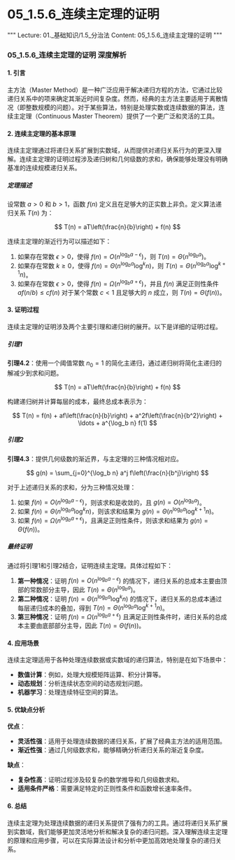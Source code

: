 # 05_1.5.6_连续主定理的证明

"""
Lecture: 01._基础知识/1.5_分治法
Content: 05_1.5.6_连续主定理的证明
"""

### 05_1.5.6_连续主定理的证明 深度解析

#### 1. 引言

主方法（Master Method）是一种广泛应用于解决递归方程的方法，它通过比较递归关系中的项来确定其渐近时间复杂度。然而，经典的主方法主要适用于离散情况（即整数规模的问题）。对于某些算法，特别是处理实数或连续数据的算法，连续主定理（Continuous Master Theorem）提供了一个更广泛和灵活的工具。

#### 2. 连续主定理的基本原理

连续主定理通过将递归关系扩展到实数域，从而提供对递归关系行为的更深入理解。连续主定理的证明过程涉及递归树和几何级数的求和，确保能够处理没有明确基准的连续规模递归关系。

##### 定理描述

设常数 $a > 0$ 和 $b > 1$，函数 $f(n)$ 定义且在足够大的正实数上非负。定义算法递归关系 $T(n)$ 为：

$$
T(n) = aT\left(\frac{n}{b}\right) + f(n)
$$

连续主定理的渐近行为可以描述如下：

1. 如果存在常数 $\epsilon > 0$，使得 $f(n) = O(n^{\log_b a - \epsilon})$，则 $T(n) = \Theta(n^{\log_b a})$。
2. 如果存在常数 $k \geq 0$，使得 $f(n) = \Theta(n^{\log_b a} \log^k n)$，则 $T(n) = \Theta(n^{\log_b a} \log^{k+1} n)$。
3. 如果存在常数 $\epsilon > 0$，使得 $f(n) = \Omega(n^{\log_b a + \epsilon})$，并且 $f(n)$ 满足正则性条件 $af(n/b) \leq cf(n)$ 对于某个常数 $c < 1$ 且足够大的 $n$ 成立，则 $T(n) = \Theta(f(n))$。

#### 3. 证明过程

连续主定理的证明涉及两个主要引理和递归树的展开。以下是详细的证明过程。

##### 引理1

**引理4.2**：使用一个阈值常数 $n_0 = 1$ 的简化主递归，通过递归树将简化主递归的解减少到求和问题。

$$
T(n) = aT\left(\frac{n}{b}\right) + f(n)
$$

构建递归树并计算每层的成本，最终总成本表示为：

$$
T(n) = f(n) + af\left(\frac{n}{b}\right) + a^2f\left(\frac{n}{b^2}\right) + \ldots + a^{\log_b n} f(1)
$$

##### 引理2

**引理4.3**：提供几何级数的渐近界，与主定理的三种情况相对应。

$$
g(n) = \sum_{j=0}^{\log_b n} a^j f\left(\frac{n}{b^j}\right)
$$

对于上述递归关系的求和，分为三种情况处理：

1. 如果 $f(n) = O(n^{\log_b a - \epsilon})$，则该求和是收敛的，且 $g(n) = O(n^{\log_b a})$。
2. 如果 $f(n) = \Theta(n^{\log_b a} \log^k n)$，则该求和结果为 $g(n) = \Theta(n^{\log_b a} \log^{k+1} n)$。
3. 如果 $f(n) = \Omega(n^{\log_b a + \epsilon})$，且满足正则性条件，则该求和结果为 $g(n) = \Theta(f(n))$。

##### 最终证明

通过将引理1和引理2结合，证明连续主定理。具体过程如下：

1. **第一种情况**：证明 $f(n) = O(n^{\log_b a - \epsilon})$ 的情况下，递归关系的总成本主要由顶部的常数部分主导，因此 $T(n) = \Theta(n^{\log_b a})$。
2. **第二种情况**：证明 $f(n) = \Theta(n^{\log_b a} \log^k n)$ 的情况下，递归关系的总成本通过每层递归成本的叠加，得到 $T(n) = \Theta(n^{\log_b a} \log^{k+1} n)$。
3. **第三种情况**：证明 $f(n) = \Omega(n^{\log_b a + \epsilon})$ 且满足正则性条件时，递归关系的总成本主要由底部部分主导，因此 $T(n) = \Theta(f(n))$。

#### 4. 应用场景

连续主定理适用于各种处理连续数据或实数域的递归算法，特别是在如下场景中：

- **数值计算**：例如，处理大规模矩阵运算、积分计算等。
- **动态规划**：分析连续状态空间的动态规划问题。
- **机器学习**：处理连续特征空间的算法。

#### 5. 优缺点分析

**优点**：
- **灵活性强**：适用于处理连续数据的递归关系，扩展了经典主方法的适用范围。
- **渐近性强**：通过几何级数求和，能够精确分析递归关系的渐近复杂度。

**缺点**：
- **复杂性高**：证明过程涉及较复杂的数学推导和几何级数求和。
- **适用条件严格**：需要满足特定的正则性条件和函数增长速率条件。

#### 6. 总结

连续主定理为处理连续数据的递归关系提供了强有力的工具。通过将递归关系扩展到实数域，我们能够更加灵活地分析和解决复杂的递归问题。深入理解连续主定理的原理和应用步骤，可以在实际算法设计和分析中更加高效地处理复杂的递归关系。